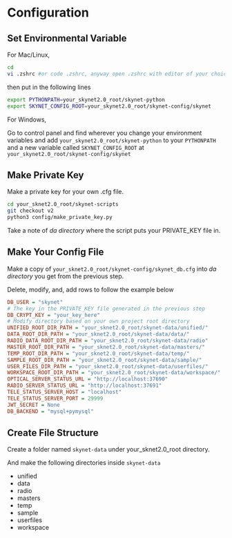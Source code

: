 # Configuration

## Set Environmental Variable

For Mac/Linux,

```sh
cd
vi .zshrc #or code .zshrc, anyway open .zshrc with editor of your choice
```

then put in the following lines
```sh
export PYTHONPATH=your_skynet2.0_root/skynet-python
export SKYNET_CONFIG_ROOT=your_skynet2.0_root/skynet-config/skynet
```
For Windows,

Go to control panel and find wherever you change your environment variables and add `your_skynet2.0_root/skynet-python` to your `PYTHONPATH` and a new variable called `SKYNET_CONFIG_ROOT` at `your_skynet2.0_root/skynet-config/skynet`

## Make Private Key
Make a private key for your own .cfg file.
```sh
cd your_sknet2.0_root/skynet-scripts
git checkout v2 
python3 config/make_private_key.py
```
Take a note of _da directory_ where the script puts your PRIVATE_KEY file in.

## Make Your Config File
Make a copy of `your_sknet2.0_root/skynet-config/skynet_db.cfg` into _da directory_ you get from the previous step.


Delete, modify, and, add rows to follow the example below
```cfg
DB_USER = "skynet"
# The key in the PRIVATE_KEY file generated in the previous step
DB_CRYPT_KEY = "your_key_here" 
# Modify directory based on your own project root directory
UNIFIED_ROOT_DIR_PATH = "your_sknet2.0_root/skynet-data/unified/"
DATA_ROOT_DIR_PATH = "your_sknet2.0_root/skynet-data/data/"
RADIO_DATA_ROOT_DIR_PATH = "your_sknet2.0_root/skynet-data/radio"
MASTER_ROOT_DIR_PATH = "your_sknet2.0_root/skynet-data/masters/"
TEMP_ROOT_DIR_PATH = "your_sknet2.0_root/skynet-data/temp/"
SAMPLE_ROOT_DIR_PATH = "your_sknet2.0_root/skynet-data/sample/"
USER_FILES_DIR_PATH = "your_sknet2.0_root/skynet-data/userfiles/"
WORKSPACE_ROOT_DIR_PATH = "your_sknet2.0_root/skynet-data/workspace/"
OPTICAL_SERVER_STATUS_URL = "http://localhost:37690"
RADIO_SERVER_STATUS_URL = "http://localhost:37691"
TELE_STATUS_SERVER_HOST = "localhost"
TELE_STATUS_SERVER_PORT = 29999
JWT_SECRET = None
DB_BACKEND = "mysql+pymysql"
```

## Create File Structure
Create a folder named `skynet-data` under your_sknet2.0_root directory.

And make the following directories inside `skynet-data`
* unified
* data
* radio
* masters
* temp
* sample
* userfiles
* workspace
